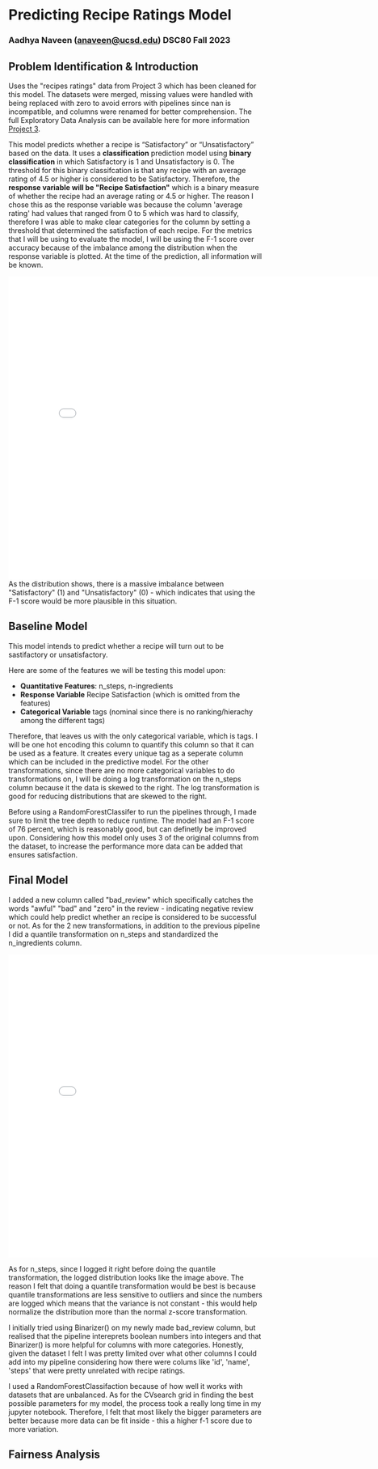 # Predicting Recipe Ratings Model 
### Aadhya Naveen (anaveen@ucsd.edu) DSC80 Fall 2023

## Problem Identification & Introduction
Uses the "recipes ratings" data from Project 3 which has been cleaned for this model. The datasets were merged, missing values were handled with being replaced with zero to avoid errors with pipelines since nan is incompatible, and columns were renamed for better comprehension. The full Exploratory Data Analysis can be available here for more information [Project 3](https://aadhyanav.github.io/Recipe_Ratings/). 

This model predicts whether a recipe is “Satisfactory” or “Unsatisfactory” based on the data. It uses a **classification** prediction model using **binary classification** in which Satisfactory is 1 and Unsatisfactory is 0. The threshold for this binary classifcation is that any recipe with an average rating of 4.5 or higher is considered to be Satisfactory. Therefore, the **response variable will be "Recipe Satisfaction"** which is a binary measure of whether the recipe had an average rating or 4.5 or higher. The reason I chose this as the response variable was because the column 'average rating' had values that ranged from 0 to 5 which was hard to classify, therefore I was able to make clear categories for the column by setting a threshold that determined the satisfaction of each recipe. For the metrics that I will be using to evaluate the model, I will be using the F-1 score over accuracy because of the imbalance among the distribution when the response variable is plotted. At the time of the prediction, all information will be known. 

<iframe src="assets/ratings.html" width=800 height=600 frameBorder=0></iframe>
As the distribution shows, there is a massive imbalance between "Satisfactory" (1) and "Unsatisfactory" (0) - which indicates that using the F-1 score would be more plausible in this situation. 

## Baseline Model

This model intends to predict whether a recipe will turn out to be sastifactory or unsatisfactory.

Here are some of the features we will be testing this model upon:

- **Quantitative Features**: n_steps, n-ingredients 
- **Response Variable** Recipe Satisfaction (which is omitted from the features)
- **Categorical Variable** tags (nominal since there is no ranking/hierachy among the different tags)

Therefore, that leaves us with the only categorical variable, which is tags. I will be one hot encoding this column to quantify this column so that it can be used as a feature. It creates every unique tag as a seperate column which can be included in the predictive model. For the other transformations, since there are no more categorical variables to do transformations on, I will be doing a log transformation on the n_steps column because it the data is skewed to the right. The log transformation is good for reducing distributions that are skewed to the right.

Before using a RandomForestClassifer to run the pipelines through, I made sure to limit the tree depth to reduce runtime. The model had an F-1 score of 76 percent, which is reasonably good, but can definetly be improved upon. Considering how this model only uses 3 of the original columns from the dataset, to increase the performance more data can be added that ensures satisfaction. 

## Final Model

I added a new column called "bad_review" which specifically catches the words "awful" "bad" and "zero" in the review - indicating negative review which could help predict whether an recipe is considered to be successful or not. As for the 2 new transformations, in addition to the previous pipeline I did a quantile transformation on n_steps and standardized the n_ingredients column. 

<iframe src="assets/log.html" width=800 height=600 frameBorder=0></iframe>

As for n_steps, since I logged it right before doing the quantile transformation, the logged distribution looks like the image above. The reason I felt that doing a quantile transformation would be best is because quantile transformations are less sensitive to outliers and since the numbers are logged which means that the variance is not constant - this would help normalize the distribution more than the normal z-score transformation. 



I initially tried using Binarizer() on my newly made bad_review column, but realised that the pipeline intereprets boolean numbers into integers and that Binarizer() is more helpful for columns with more categories. Honestly, given the dataset I felt I was pretty limited over what other columns I could add into my pipeline considering how there were colums like 'id', 'name', 'steps' that were pretty unrelated with recipe ratings. 

I used a RandomForestClassifaction because of how well it works with datasets that are unbalanced. As for the CVsearch grid in finding the best possible parameters for my model, the process took a really long time in my jupyter notebook. Therefore, I felt that most likely the bigger parameters are better because more data can be fit inside - this a higher f-1 score due to more variation. 

## Fairness Analysis




